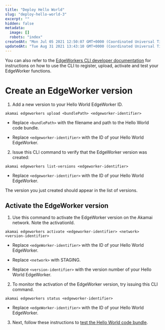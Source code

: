 ```yaml
---
title: "Deploy Hello World"
slug: "deploy-hello-world-3"
excerpt: ""
hidden: false
metadata: 
  image: []
  robots: "index"
createdAt: "Mon Jul 05 2021 12:50:07 GMT+0000 (Coordinated Universal Time)"
updatedAt: "Tue Aug 31 2021 13:43:10 GMT+0000 (Coordinated Universal Time)"
---
```

You can also refer to the [EdgeWorkers CLI developer documentation](https://github.com/akamai/cli-edgeworkers) for instructions on how to use the CLI to register, upload, activate and test your EdgeWorker functions.

# Create an EdgeWorker version

1. Add a new version to your Hello World EdgeWorker ID.

```shell
akamai edgeworkers upload <bundlePath> <edgeworker-identifier>
```

- Replace `<bundlePath>`  with the filename and path to the Hello World code bundle.

- Replace `<edgeworker-identifier>` with the ID of your Hello World EdgeWorker.

2. Issue this CLI command to verify that the EdgeWorker version was created:

```shell
akamai edgeworkers list-versions <edgeworker-identifier>
```

- Replace `<edgeworker-identifier>` with the ID of your Hello World EdgeWorker.

The version you just created should appear in the list of versions. 

## Activate the EdgeWorker version

1. Use this command to activate the EdgeWorker version on the Akamai network. Note the activationId.

```shell
akamai edgeworkers activate <edgeworker-identifier> <network> <version-identifier>
```

- Replace `<edgeWorker-identifier>` with the ID of your Hello World EdgeWorker.

- Replace `<network>` with STAGING.

- Replace `<version-identifier>` with the version number of your Hello World EdgeWorker.

2. To monitor the activation of the EdgeWorker version, try issuing this CLI command.

```shell
akamai edgeworkers status <edgeworker-identifier>
```

- Replace `<edgeWorker-identifier>` with the ID of your Hello World EdgeWorker.

3. Next, follow these instructions to [test the Hello World code bundle](doc:test-hello-world-3).
